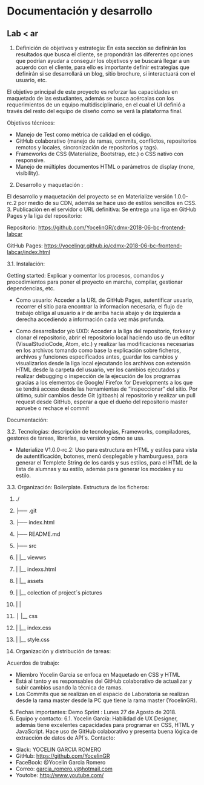 # Documentación y desarrollo
## Lab < ar

1.	Definición de objetivos y estrategia: En esta sección se definirán los resultados que busca el  cliente, se propondrán las diferentes opciones que podrían ayudar a conseguir los objetivos y se buscará llegar a un acuerdo con el cliente, para ello es importante definir estrategias que definirán si se desarrollará un  blog, sitio brochure, si interactuará con el usuario, etc.

El objetivo principal de este proyecto es reforzar las capacidades en maquetado de las estudiantes, además se busca acércalas con los requerimientos de un equipo multidisciplinario, en el cual el UI definió a través del resto del equipo de diseño como se verá la plataforma final.

Objetivos técnicos:

-	Manejo de Test como métrica de calidad en el código.
-	GitHub colaborativo (manejo de ramas, commits, conflictos, repositorios remotos y locales, sincronización de repositorios y tags).
-	Frameworks de CSS (Materialize, Bootstrap, etc.) o CSS nativo con responsive.
-	Manejo de múltiples documentos HTML o parámetros de display (none, visibility).

2.	Desarrollo y maquetación :

El desarrollo y maquetación del proyecto se en Materialize versión 1.0.0-rc.2 por medio de su CDN, además se hace uso de estilos sencillos en CSS.
3.	Publicación en el servidor o URL definitiva: Se entrega una liga en GitHub Pages y  la liga del repositorio:

Repositorio: https://github.com/YocelinGR/cdmx-2018-06-bc-frontend-labcar

GitHub Pages: https://yocelingr.github.io/cdmx-2018-06-bc-frontend-labcar/index.html

3.1.	Instalación:

Getting started: Explicar y comentar los procesos, comandos y procedimientos para poner el proyecto en marcha, compilar, gestionar dependencias, etc.

-	Como usuario: Acceder a la URL de GitHub Pages, autentificar usuario, recorrer el sitio para encontrar la informacion necesaria, el flujo de trabajo obliga al usuario a ir de arriba hacia abajo y de izquierda a derecha accediendo a información cada vez más profunda.

- Como desarrollador y/o UXD: Acceder a la liga del repositorio, forkear y clonar el repositorio, abrir el repositorio local haciendo uso de un editor (VisualStudioCode, Atom, etc.) y realizar las modificaciones necesarias en los archivos tomando como base la explicación sobre ficheros, archivos y funciones especificados antes, guardar los cambios y visualizarlos desde la liga local ejecutando los archivos con extensión HTML desde la carpeta del usuario, ver los cambios ejecutados y realizar debugging o inspección de la ejecución de los programas gracias a los elementos de Google/ Firefox for Developments a los que se tendrá acceso desde las herramientas de “inspeccionar” del sitio. Por último, subir cambios desde Git (gitbash) al repositorio y realizar un pull request desde GitHub, esperar a que el dueño del repositorio master apruebe o rechace el commit

Documentación:

3.2.	Tecnologías: descripción de tecnologías, Frameworks, compiladores, gestores de tareas, librerías, su versión y cómo se usa.
-	Materialize V1.0.0-rc.2: Uso para estructura en HTML y estilos para vista de autentificación, botones,  menú desplegable y hamburguesa, para generar el Templete String de los cards y sus estilos, para el HTML de la lista de alumnas y su estilo, además para generar los modales y su estilo.

3.3.	Organización: Boilerplate. Estructura de los ficheros:
1.	./
2.	├── .git
3.	├── index.html
4.	├── README.md
5.	├── src
6.	|   |__ viewws
7.	|       |__ indexs.html
8.	|   |__ assets
9.	|       |__ colection of project´s pictures
10.	|   |
11.	│   |__ css
12.	|       |__ index.css
13.	|       |__ style.css

4.	Organización y distribución de tareas:

Acuerdos de trabajo:
-	 Miembro Yocelin Garcia se enfoca en Maquetado en CSS y HTML
-	Está al tanto y es responsables del GitHub colaborativo de actualizar y subir cambios usando la técnica de ramas.
-	Los Commits que se realizan en el espacio de Laboratoria se realizan desde la rama master desde la PC que tiene la rama master (YocelinGR).

5.	Fechas importantes:
Demo Sprint : Lunes 27 de Agosto de 2018.
6.	Equipo y contacto:
6.1.	Yocelin García: Habilidad de UX Designer, además tiene excelentes capacidades para programar en CSS, HTML y JavaScript. Hace uso de GitHub colaborativo y presenta buena lógica de extracción de datos de API´s.
Contacto:
-	Slack: YOCELIN GARCIA ROMERO
-	GitHub: https://github.com/YocelinGR
-	FaceBook: @Yocelin Garcia Romero
-	Correo: garcia_romero.y@hotmail.com
- Youtobe: http://www.youtube.com/
